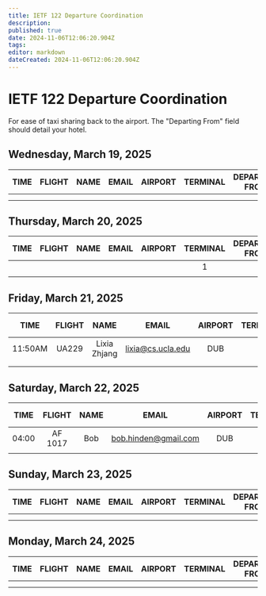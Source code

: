 ```yaml
---
title: IETF 122 Departure Coordination
description: 
published: true
date: 2024-11-06T12:06:20.904Z
tags: 
editor: markdown
dateCreated: 2024-11-06T12:06:20.904Z
---
```


# IETF 122 Departure Coordination
For ease of taxi sharing back to the airport. The "Departing From" field should detail your hotel. 

## Wednesday, March 19, 2025

| TIME | FLIGHT | NAME | EMAIL | AIRPORT | TERMINAL | DEPARTING FROM | NOTES |
|:----:|:------:|:----:|:-----:|:-------:|:--------:|:-----------:|:-----:|
|      |        |      |       |         |          |             |       |
|      |        |      |       |         |          |             |       |

## Thursday, March 20, 2025

| TIME | FLIGHT | NAME | EMAIL | AIRPORT | TERMINAL | DEPARTING FROM | NOTES |
|:----:|:------:|:----:|:-----:|:-------:|:--------:|:-----------:|:-----:|
|   |      |       |     |         |    1      |     |       |       |
|      |        |      |       |         |          |             |       |

## Friday, March 21, 2025

| TIME | FLIGHT | NAME | EMAIL | AIRPORT | TERMINAL | DEPARTING FROM | NOTES |
|:----:|:------:|:----:|:-----:|:-------:|:--------:|:-----------:|:-----:|
|  11:50AM | UA229 | Lixia Zhjang | lixia@cs.ucla.edu | DUB |2 | Travel Lodge  | to IAD  |
|      |        |      |       |         |          |             |       |
|      |        |      |       |         |          |             |       |


## Saturday, March 22, 2025

| TIME | FLIGHT | NAME | EMAIL | AIRPORT | TERMINAL | DEPARTING FROM | NOTES |
|:----:|:------:|:----:|:-----:|:-------:|:--------:|:-----------:|:-----:|
|  04:00 | AF 1017 | Bob | bob.hinden@gmail.com | DUB |1 | Travel Lodge  | to Paris  |
|      |        |      |       |         |          |             |       |


## Sunday, March 23, 2025

| TIME | FLIGHT | NAME | EMAIL | AIRPORT | TERMINAL | DEPARTING FROM | NOTES |
|:----:|:------:|:----:|:-----:|:-------:|:--------:|:-----------:|:-----:|
|      |        |      |       |         |          |             |       |
|      |        |      |       |         |          |             |       |

## Monday, March 24, 2025

| TIME | FLIGHT | NAME | EMAIL | AIRPORT | TERMINAL | DEPARTING FROM | NOTES |
|:----:|:------:|:----:|:-----:|:-------:|:--------:|:-----------:|:-----:|
|      |        |      |       |         |          |             |       |
|      |        |      |       |         |          |             |       |
